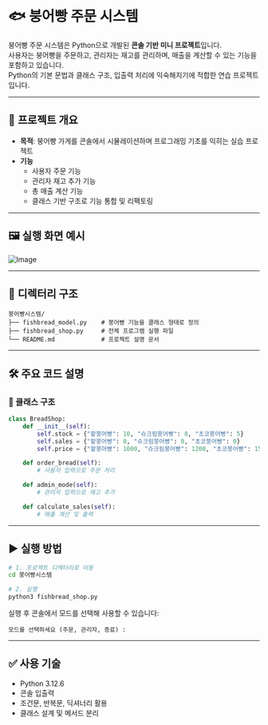 # 🐟 붕어빵 주문 시스템

붕어빵 주문 시스템은 Python으로 개발된 **콘솔 기반 미니 프로젝트**입니다.  
사용자는 붕어빵을 주문하고, 관리자는 재고를 관리하며, 매출을 계산할 수 있는 기능을 포함하고 있습니다.  
Python의 기본 문법과 클래스 구조, 입출력 처리에 익숙해지기에 적합한 연습 프로젝트입니다.

---

## 🧾 프로젝트 개요

- **목적**: 붕어빵 가게를 콘솔에서 시뮬레이션하며 프로그래밍 기초를 익히는 실습 프로젝트
- **기능**
  - 사용자 주문 기능
  - 관리자 재고 추가 기능
  - 총 매출 계산 기능
  - 클래스 기반 구조로 기능 통합 및 리팩토링

---

## 🖼 실행 화면 예시

![Image](https://github.com/user-attachments/assets/0c04730b-9e80-40f5-8890-1ba3c3f2781d)

---

## 📁 디렉터리 구조

```
붕어빵시스템/
├── fishbread_model.py    # 붕어빵 기능을 클래스 형태로 정의
├── fishbread_shop.py     # 전체 프로그램 실행 파일
└── README.md             # 프로젝트 설명 문서
```

---

## 🛠 주요 코드 설명

### 🔹 클래스 구조

```python
class BreadShop:
    def __init__(self):
        self.stock = {"팥붕어빵": 10, "슈크림붕어빵": 8, "초코붕어빵": 5}
        self.sales = {"팥붕어빵": 0, "슈크림붕어빵": 0, "초코붕어빵": 0}
        self.price = {"팥붕어빵": 1000, "슈크림붕어빵": 1200, "초코붕어빵": 1500}

    def order_bread(self):
        # 사용자 입력으로 주문 처리

    def admin_mode(self):
        # 관리자 입력으로 재고 추가

    def calculate_sales(self):
        # 매출 계산 및 출력
```

---

## ▶ 실행 방법

```bash
# 1. 프로젝트 디렉터리로 이동
cd 붕어빵시스템

# 2. 실행
python3 fishbread_shop.py
```

실행 후 콘솔에서 모드를 선택해 사용할 수 있습니다:

```
모드를 선택하세요 (주문, 관리자, 종료) :
```

---

## ✅ 사용 기술

- Python 3.12.6
- 콘솔 입출력
- 조건문, 반복문, 딕셔너리 활용
- 클래스 설계 및 메서드 분리
